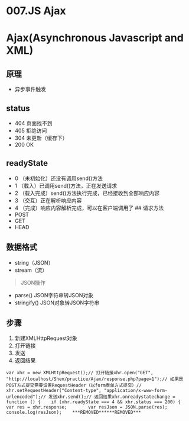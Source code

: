 # 007.JS Ajax

# Ajax(Asynchronous Javascript and XML)

> 

## 原理

- 异步事件触发

## status

- 404 页面找不到
- 405 拒绝访问
- 304 未更新（缓存下）
- 200 OK

## readyState

- 0 （未初始化）还没有调用send()方法
- 1 （载入）已调用send()方法，正在发送请求
- 2 （载入完成）send()方法执行完成，已经接收到全部响应内容
- 3 （交互）正在解析响应内容
- 4 （完成）响应内容解析完成，可以在客户端调用了 ## 请求方法
- POST
- GET
- HEAD

## 数据格式

- string（JSON）
- stream（流）

> JSON操作

- parse() JSON字符串转JSON对象
- stringify() JSON对象转JSON字符串

## 步骤

1. 新建XMLHttpRequest对象
2. 打开链接
3. 发送
4. 返回结果

```
var xhr = new XMLHttpRequest();// 打开链接xhr.open("GET", "http://localhost/Shen/practice/Ajax/response.php?page=1");// 如果是POST方式提交需要设置RequestHeader（以form表单方式提交）// xhr.setRequestHeader("Content-type", "application/x-www-form-urlencoded");// 发送xhr.send();// 返回结果xhr.onreadystatechange = function () {    if (xhr.readyState === 4 && xhr.status === 200) {        var res = xhr.response;        var resJson = JSON.parse(res);        console.log(resJson);    ***REMOVED******REMOVED***
```